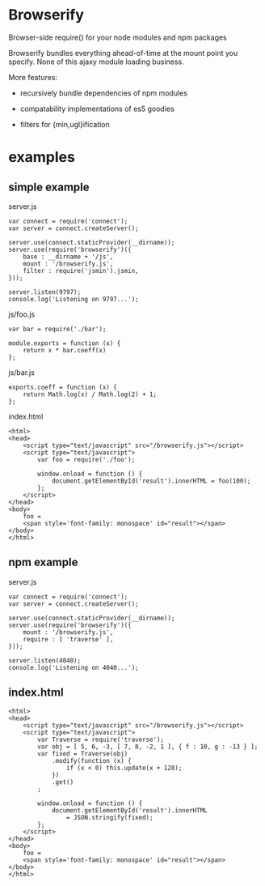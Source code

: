 Browserify
==========

Browser-side require() for your node modules and npm packages

Browserify bundles everything ahead-of-time at the mount point you specify.
None of this ajaxy module loading business.

More features:

* recursively bundle dependencies of npm modules

* compatability implementations of es5 goodies

* filters for {min,ugl}ification

examples
========

simple example
--------------

server.js

    var connect = require('connect');
    var server = connect.createServer();
    
    server.use(connect.staticProvider(__dirname));
    server.use(require('browserify')({
        base : __dirname + '/js',
        mount : '/browserify.js',
        filter : require('jsmin').jsmin,
    }));
    
    server.listen(9797);
    console.log('Listening on 9797...');

js/foo.js

    var bar = require('./bar');
    
    module.exports = function (x) {
        return x * bar.coeff(x)
    };

js/bar.js

    exports.coeff = function (x) {
        return Math.log(x) / Math.log(2) + 1;
    };

index.html

    <html>
    <head>
        <script type="text/javascript" src="/browserify.js"></script>
        <script type="text/javascript">
            var foo = require('./foo');
            
            window.onload = function () {
                document.getElementById('result').innerHTML = foo(100);
            };
        </script>
    </head>
    <body>
        foo =
        <span style='font-family: monospace' id="result"></span>
    </body>
    </html>

npm example
-----------

server.js

    var connect = require('connect');
    var server = connect.createServer();
    
    server.use(connect.staticProvider(__dirname));
    server.use(require('browserify')({
        mount : '/browserify.js',
        require : [ 'traverse' ],
    }));
    
    server.listen(4040);
    console.log('Listening on 4040...');

index.html
----------

    <html>
    <head>
        <script type="text/javascript" src="/browserify.js"></script>
        <script type="text/javascript">
            var Traverse = require('traverse');
            var obj = [ 5, 6, -3, [ 7, 8, -2, 1 ], { f : 10, g : -13 } ];
            var fixed = Traverse(obj)
                .modify(function (x) {
                    if (x < 0) this.update(x + 128);
                })
                .get()
            ;
            
            window.onload = function () {
                document.getElementById('result').innerHTML
                    = JSON.stringify(fixed);
            };
        </script>
    </head>
    <body>
        foo =
        <span style='font-family: monospace' id="result"></span>
    </body>
    </html>
